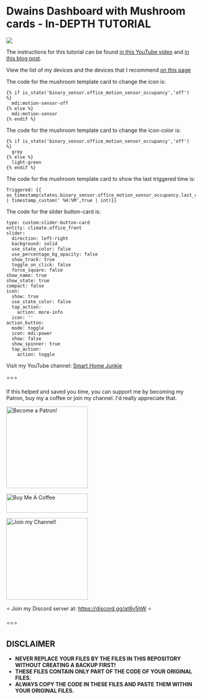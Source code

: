 # Dwains Dashboard with Mushroom cards - In-DEPTH TUTORIAL

<a href="https://youtu.be/6hemFbrJuk8" target="_blank"><img src="https://github.com/smarthomejunkie/Home-Assistant-Tutorials/raw/master/Dwains-Dashboard-In-Depth/Dwains-Dashboard-In-Depth-Tutorial-thumbnail.png?raw=true"></a>

The instructions for this tutorial can be found [in this YouTube video](https://youtu.be/6hemFbrJuk8) and [in this blog post](https://www.smarthomejunkie.net/dwains-dashboard-with-mushroom-cards/).

View the list of my devices and the devices that I recommend [on this page](https://github.com/smarthomejunkie/MyDevices/)

The code for the mushroom template card to change the icon is:

```
{% if is_state('binary_sensor.office_motion_sensor_occupancy','off') %}
  mdi:motion-sensor-off
{% else %}
  mdi:motion-sensor
{% endif %}
```

The code for the mushroom template card to change the icon-color is:

```
{% if is_state('binary_sensor.office_motion_sensor_occupancy','off') %}
  grey
{% else %}
  light-green
{% endif %}
```

The code for the mushroom template card to show the last triggered time is:

```
Triggered: {{ as_timestamp(states.binary_sensor.office_motion_sensor_occupancy.last_changed) | timestamp_custom(' %H:%M',true | int)}}
```

The code for the slider button-card is:

```
type: custom:slider-button-card
entity: climate.office_front
slider:
  direction: left-right
  background: solid
  use_state_color: false
  use_percentage_bg_opacity: false
  show_track: true
  toggle_on_click: false
  force_square: false
show_name: true
show_state: true
compact: false
icon:
  show: true
  use_state_color: false
  tap_action:
    action: more-info
  icon: ''
action_button:
  mode: toggle
  icon: mdi:power
  show: false
  show_spinner: true
  tap_action:
    action: toggle
```

Visit my YouTube channel: [Smart Home Junkie](https://www.youtube.com/c/SmartHomeJunkie)

⭐⭐⭐

If this helped and saved you time, you can support me by becoming my Patron, buy my a coffee or join my channel. I'd really appreciate that.

<a href="https://www.patreon.com/bePatron?u=50155158" target="_blank"><img src="https://github.com/smarthomejunkie/Home-Assistant-Tutorials/blob/master/become-a-patron.png?raw=true" width="217" alt="Become a Patron!"></a>

<a href="https://www.buymeacoffee.com/smarthomejunkie" target="_blank"><img src="https://cdn.buymeacoffee.com/buttons/default-blue.png" alt="Buy Me A Coffee" height="51" width="217" ></a>

<a href="https://www.youtube.com/c/smarthomejunkie/join" target="_blank"><img src="https://github.com/smarthomejunkie/Home-Assistant-Tutorials/blob/master/Join-Logo.png?raw=true" width="217" alt="Join my Channel!"></a>

⭐ Join my Discord server at: https://discord.gg/at8v5hW ⭐

⭐⭐⭐

## DISCLAIMER
* **NEVER REPLACE YOUR FILES BY THE FILES IN THIS REPOSITORY WITHOUT CREATING A BACKUP FIRST!**
* **THESE FILES CONTAIN ONLY PART OF THE CODE OF YOUR ORIGINAL FILES.**
* **ALWAYS COPY THE CODE IN THESE FILES AND PASTE THEM WITHIN YOUR ORIGINAL FILES.**
